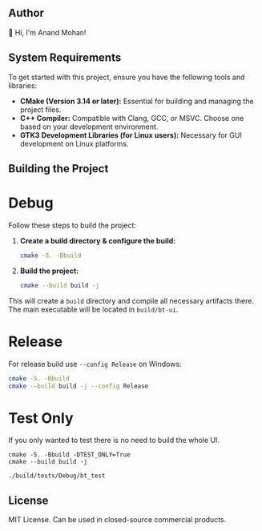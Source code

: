 ## Author

👋 Hi, I'm Anand Mohan!

## System Requirements

To get started with this project, ensure you have the following tools and libraries:

- **CMake (Version 3.14 or later):** Essential for building and managing the project files.
- **C++ Compiler:** Compatible with Clang, GCC, or MSVC. Choose one based on your development environment.
- **GTK3 Development Libraries (for Linux users):** Necessary for GUI development on Linux platforms.

## Building the Project

# Debug

Follow these steps to build the project:

1. **Create a build directory & configure the build:**
   ```bash
   cmake -S. -Bbuild
   ```

2. **Build the project:**
   ```bash
   cmake --build build -j
   ```

This will create a `build` directory and compile all necessary artifacts there. The main executable will be located in `build/bt-ui`.

# Release

For release build use `--config Release` on Windows:

```bash
cmake -S. -Bbuild
cmake --build build -j --config Release
```

# Test Only

If you only wanted to test there is no need to build the whole UI.

```
cmake -S. -Bbuild -DTEST_ONLY=True
cmake --build build -j

./build/tests/Debug/bt_test
```

## License

MIT License. Can be used in closed-source commercial products.
